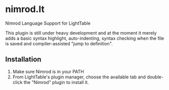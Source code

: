 nimrod.lt
=========

Nimrod Language Support for LightTable

This plugin is still under heavy development and at the moment it merely adds a basic syntax highlight, auto-indenting, syntax checking when the file is saved and compiler-assisted "jump to definition".

## Installation

1. Make sure Nimrod is in your PATH
2. From LightTable's plugin manager, choose the available tab and double-click the "Nimrod" plugin to install it.

